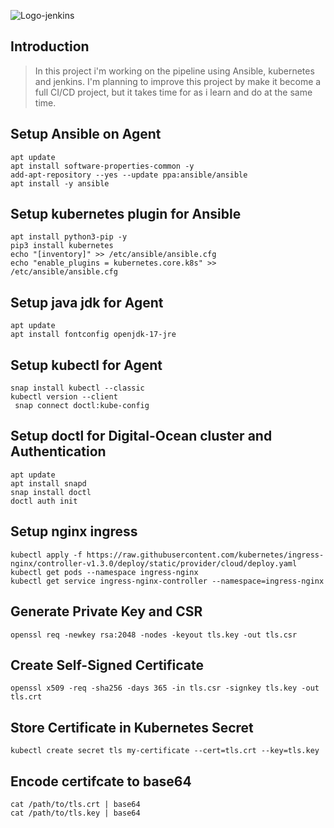 ![Logo-jenkins](https://www.jenkins.io/images/logos/clown/clown.png)

## Introduction 
>In this project i'm working on the pipeline using Ansible, kubernetes and jenkins. I'm planning to 
improve this project by make it become a full CI/CD project, but it takes time for as i learn and do 
at the same time.


## Setup Ansible on Agent
```
apt update
apt install software-properties-common -y
add-apt-repository --yes --update ppa:ansible/ansible
apt install -y ansible
```
## Setup kubernetes plugin for Ansible
```
apt install python3-pip -y
pip3 install kubernetes
echo "[inventory]" >> /etc/ansible/ansible.cfg
echo "enable_plugins = kubernetes.core.k8s" >> /etc/ansible/ansible.cfg
```
## Setup java jdk for Agent
```
apt update
apt install fontconfig openjdk-17-jre
```
## Setup kubectl for Agent
```
snap install kubectl --classic
kubectl version --client
 snap connect doctl:kube-config
```
## Setup doctl for Digital-Ocean cluster and Authentication
```
apt update
apt install snapd
snap install doctl
doctl auth init
```
## Setup nginx ingress
```
kubectl apply -f https://raw.githubusercontent.com/kubernetes/ingress-nginx/controller-v1.3.0/deploy/static/provider/cloud/deploy.yaml
kubectl get pods --namespace ingress-nginx
kubectl get service ingress-nginx-controller --namespace=ingress-nginx
```
## Generate Private Key and CSR
```
openssl req -newkey rsa:2048 -nodes -keyout tls.key -out tls.csr
```
## Create Self-Signed Certificate
```
openssl x509 -req -sha256 -days 365 -in tls.csr -signkey tls.key -out tls.crt
```
## Store Certificate in Kubernetes Secret
```
kubectl create secret tls my-certificate --cert=tls.crt --key=tls.key
```
## Encode certifcate to base64
```
cat /path/to/tls.crt | base64
cat /path/to/tls.key | base64
```

